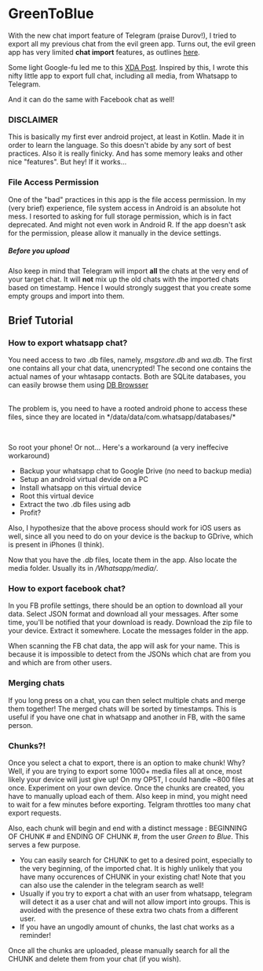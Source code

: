 # GreenToBlue

With the new chat import feature of Telegram (praise Durov!), I tried to export all my previous chat from the evil green app. Turns out, the evil green app has very limited **chat import** features, as outlines [here](https://faq.whatsapp.com/android/chats/how-to-save-your-chat-history/?lang=en).

Some light Google-fu led me to this [XDA Post](https://forum.xda-developers.com/t/tool-whatsapp-xtract-backup-messages-extractor-database-analyzer-chat-backup.1583021/). Inspired by this, I wrote this nifty little app to export full chat, including all media, from Whatsapp to Telegram.

And it can do the same with Facebook chat as well!

<h3>DISCLAIMER</h3> This is basically my first ever android project, at least in Kotlin. Made it in order to learn the language. So this doesn't abide by any sort of best practices. Also it is really finicky. And has some memory leaks and other nice "features". But hey! If it works...

<h3>File Access Permission</h3>
One of the "bad" practices in this app is the file access permission. In my (very brief) experience, file system access in Android is an absolute hot mess. I resorted to asking for full storage permission, which is in fact deprecated. And might not even work in Android R. If the app doesn't ask for the permission, please allow it manually in the device settings.

<h5>Before you upload</h5>
Also keep in mind that Telegram will import <b>all</b> the chats at the very end of your target chat. It will <b>not</b> mix up the old chats with the imported chats based on timestamp. Hence I would strongly suggest that you create some empty groups and import into them.

<h2>Brief Tutorial</h2>

<h3>How to export whatsapp chat?</h3>
You need access to two .db files, namely, <i>msgstore.db</i> and <i>wa.db</i>. The first one contains all your chat data, unencrypted! The second one contains the actual names of your whtasapp contacts. Both are SQLite databases, you can easily browse them using <a href=https://sqlitebrowser.org/>DB Browsser</a>
<br><br>
<p>
The problem is, you need to have a rooted android phone to access these files, since they are located in */data/data/com.whatsapp/databases/*
</p>
<br>
<p>
So root your phone! Or not... Here's a workaround (a very ineffecive workaround)
</p>

<ul>
<li> Backup your whatsapp chat to Google Drive (no need to backup media)
<li> Setup an android virtual devide on a PC
<li> Install whatsapp on this virtual device
<li> Root this virtual device
<li> Extract the two .db files using adb
<li> Profit?
</ul>

Also, I hypothesize that the above process should work for iOS users as well, since all you need to do on your device is the backup to GDrive, which is present in iPhones (I think).

Now that you have the *.db* files, locate them in the app. Also locate the media folder. Usually its in */Whatsapp/media/*.

<h3>How to export facebook chat?</h3>
In you FB profile settings, there should be an option to download all your data. Select JSON format and download all your messages. After some time, you'll be notified that your download is ready. Download the zip file to your device. Extract it somewhere. Locate the messages folder in the app.

When scanning the FB chat data, the app will ask for your name. This is because it is impossible to detect from the JSONs which chat are from you and which are from other users.

<h3>Merging chats</h3>
If you long press on a chat, you can then select multiple chats and merge them together! The merged chats will be sorted by timestamps. This is useful if you have one chat in whatsapp and another in FB, with the same person.

<h3>Chunks?!</h3>
Once you select a chat to export, there is an option to make chunk! Why? Well, if you are trying to export some 1000+ media files all at once, most likely your device will just give up! On my OP5T, I could handle ~800 files at once. Experiment on your own device. Once the chunks are created, you have to manually upload each of them. Also keep in mind, you might need to wait for a few minutes before exporting. Telgram throttles too many chat export requests.

Also, each chunk will begin and end with a distinct message : BEGINNING OF CHUNK # and ENDING OF CHUNK #, from the user *Green to Blue*. This serves a few purpose.
<ul>
<li>  You can easily search for CHUNK to get to a desired point, especially to the very beginning, of the imported chat. It is highly unlikely that you have many occurences of CHUNK in your existing chat! Note that you can also use the calender in the telegram search as well!
<li> Usually if you try to export a chat with an user from whatsapp, telegram will detect it as a user chat and will not allow import into groups. This is avoided with the presence of these extra two chats from a different user.
<li> If you have an ungodly amount of chunks, the last chat works as a reminder!
</ul>
Once all the chunks are uploaded, please manually search for all the CHUNK and delete them from your chat (if you wish).
